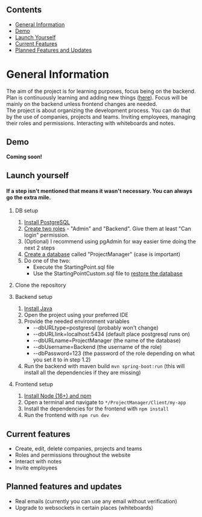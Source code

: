 ## Contents
* [General Information](#general-information)
* [Demo](#demo)
* [Launch Yourself](#launch-yourself)
* [Current Features](#current-features)
* [Planned Features and Updates](#planned-features-and-updates)

# General Information
The aim of the project is for learning purposes, focus being on the backend. Plan is continuously learning and adding new things
([here](#planned-features-and-updates)). Focus will be mainly on the backend unless frontend changes are needed.
<br>
The project is about organizing the development process. You can do that by the use of companies, projects and teams. 
Inviting employees, managing their roles and permissions. Interacting with whiteboards and notes.

## Demo
**Coming soon!**

## Launch yourself

#### If a step isn't mentioned that means it wasn't necessary. You can always go the extra mile.

1. DB setup
   1. [Install PostgreSQL](https://www.postgresql.org/download/)
   2. [Create two roles](https://www.postgresql.org/docs/current/sql-createrole.html) - "Admin" and "Backend". 
   Give them at least "Can login" permission.
   3. (Optional) I recommend using pgAdmin for way easier time doing the next 2 steps
   4. [Create a database](https://www.postgresql.org/docs/current/sql-createdatabase.html) called "ProjectManager" (case is important)
   5. Do one of the two:
      - Execute the StartingPoint.sql file
      - Use the StartingPointCustom.sql file to [restore the database](https://www.postgresql.org/docs/8.1/backup.html)

2. Clone the repository

3. Backend setup
   1. [Install Java](https://www.oracle.com/cis/java/technologies/downloads/#java17)
   2. Open the project using your preferred IDE
   3. Provide the needed environment variables 
      - --dbURLtype=postgresql (probably won't change)
      - --dbURLlink=localhost:5434 (default place postgresql runs on)
      - --dbURLname=ProjectManager (the name of the database)
      - --dbUsername=Backend (the username of the role)
      - --dbPassword=123 (the password of the role depending on what you set it to in step 1.2)
   4. Run the backend with maven build `mvn spring-boot:run` (this will install all the dependencies if they are missing)

4. Frontend setup
   1. [Install Node (16+) and npm](https://nodejs.org/en/download)
   2. Open a terminal and navigate to `*/ProjectManager/Client/my-app`
   3. Install the dependencies for the frontend with `npm install`
   4. Run the frontend with `npm run dev`

## Current features
* Create, edit, delete companies, projects and teams
* Roles and permissions throughout the website
* Interact with notes
* Invite employees

## Planned features and updates
* Real emails (currently you can use any email without verification)
* Upgrade to websockets in certain places (whiteboards)